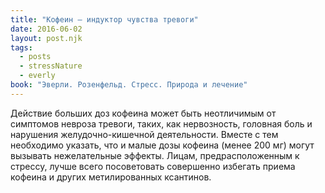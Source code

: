 ```yaml
---
title: "Кофеин – индуктор чувства тревоги"
date: 2016-06-02
layout: post.njk
tags:
  - posts
  - stressNature
  - everly
book: "Эверли. Розенфельд. Стресс. Природа и лечение"
---
```


Действие больших доз кофеина может быть неотличимым от симптомов невроза тревоги, таких, как нервозность, головная боль и нарушения желудочно-кишечной деятельности. Вместе с тем необходимо указать, что и малые дозы кофеина (менее 200 мг) могут вызывать нежелательные эффекты. Лицам, предрасположенным к стрессу, лучше всего посоветовать совершенно избегать приема кофеина и других метилированных ксантинов.
